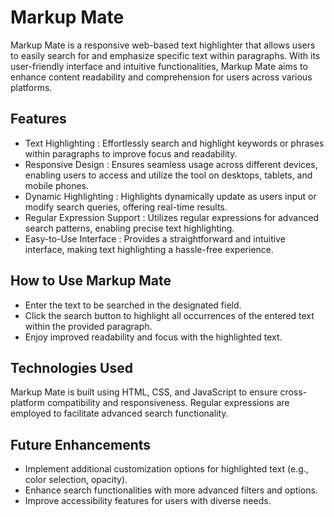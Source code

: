 # Markup Mate
Markup Mate is a responsive web-based text highlighter that allows users to easily search for and emphasize specific text within paragraphs. With its user-friendly interface and intuitive functionalities, Markup Mate aims to enhance content readability and comprehension for users across various platforms.

## Features
- Text Highlighting : Effortlessly search and highlight keywords or phrases within paragraphs to improve focus and readability.
- Responsive Design : Ensures seamless usage across different devices, enabling users to access and utilize the tool on desktops, tablets, and mobile phones.
- Dynamic Highlighting : Highlights dynamically update as users input or modify search queries, offering real-time results.
- Regular Expression Support : Utilizes regular expressions for advanced search patterns, enabling precise text highlighting.
- Easy-to-Use Interface : Provides a straightforward and intuitive interface, making text highlighting a hassle-free experience.

## How to Use Markup Mate
- Enter the text to be searched in the designated field.
- Click the search button to highlight all occurrences of the entered text within the provided paragraph.
- Enjoy improved readability and focus with the highlighted text.

## Technologies Used
Markup Mate is built using HTML, CSS, and JavaScript to ensure cross-platform compatibility and responsiveness. Regular expressions are employed to facilitate advanced search functionality.

## Future Enhancements
- Implement additional customization options for highlighted text (e.g., color selection, opacity).
- Enhance search functionalities with more advanced filters and options.
- Improve accessibility features for users with diverse needs.
